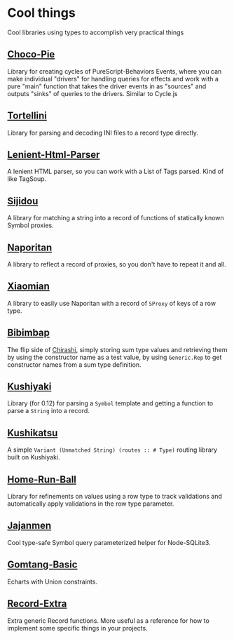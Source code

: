 # Cool things

Cool libraries using types to accomplish very practical things

## [Choco-Pie](https://github.com/justinwoo/purescript-Choco-Pie)

Library for creating cycles of PureScript-Behaviors Events, where you can make individual "drivers" for handling queries for effects and work with a pure "main" function that takes the driver events in as "sources" and outputs "sinks" of queries to the drivers. Similar to Cycle.js

## [Tortellini](https://github.com/justinwoo/purescript-Tortellini)

Library for parsing and decoding INI files to a record type directly.

## [Lenient-Html-Parser](https://github.com/justinwoo/purescript-Lenient-Html-Parser)

A lenient HTML parser, so you can work with a List of Tags parsed. Kind of like TagSoup.

## [Sijidou](https://github.com/justinwoo/purescript-sijidou)

A library for matching a string into a record of functions of statically known Symbol proxies.

## [Naporitan](https://github.com/justinwoo/purescript-naporitan)

A library to reflect a record of proxies, so you don't have to repeat it and all.

## [Xiaomian](https://github.com/justinwoo/purescript-xiaomian)

A library to easily use Naporitan with a record of `SProxy` of keys of a row type.

## [Bibimbap](https://github.com/justinwoo/purescript-bibimbap)

The flip side of [Chirashi](https://github.com/justinwoo/purescript-chirashi), simply storing sum type values and retrieving them by using the constructor name as a test value, by using `Generic.Rep` to get constructor names from a sum type definition.

## [Kushiyaki](https://github.com/justinwoo/purescript-kushiyaki)

Library (for 0.12) for parsing a `Symbol` template and getting a function to parse a `String` into a record.

## [Kushikatsu](https://github.com/justinwoo/purescript-kushikatsu)

A simple `Variant (Unmatched String) (routes :: # Type)` routing library built on Kushiyaki.

## [Home-Run-Ball](https://github.com/justinwoo/purescript-Home-Run-Ball)

Library for refinements on values using a row type to track validations and automatically apply validations in the row type parameter.

## [Jajanmen](https://github.com/justinwoo/purescript-jajanmen)

Cool type-safe Symbol query parameterized helper for Node-SQLite3.


## [Gomtang-Basic](https://github.com/justinwoo/purescript-Gomtang-Basic)

Echarts with Union constraints.

## [Record-Extra](https://github.com/justinwoo/purescript-Record-Extra)

Extra generic Record functions. More useful as a reference for how to implement some specific things in your projects.
